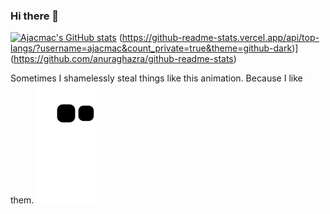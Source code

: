 ### Hi there 👋

<!--
**Ajacmac/Ajacmac** is a ✨ _special_ ✨ repository because its `README.md` (this file) appears on your GitHub profile.

Here are some ideas to get you started:

- 🔭 I’m currently working on ...
- 🌱 I’m currently learning ...
- 👯 I’m looking to collaborate on ...
- 🤔 I’m looking for help with ...
- 💬 Ask me about ...
- 📫 How to reach me: ...
- 😄 Pronouns: ...
- ⚡ Fun fact: ...
-->

[![Ajacmac's GitHub stats](https://github-readme-stats.vercel.app/api?username=ajacmac&count_private=true&theme=github-dark)](https://github.com/anuraghazra/github-readme-stats)
(https://github-readme-stats.vercel.app/api/top-langs/?username=ajacmac&count_private=true&theme=github-dark)](https://github.com/anuraghazra/github-readme-stats)

Sometimes I shamelessly steal things like this animation. Because I like them.
![Snake animation](https://github.com/rafaballerini/rafaballerini/blob/output/github-contribution-grid-snake.svg)
